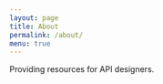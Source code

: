 ```yaml
---
layout: page
title: About
permalink: /about/
menu: true
---
```


Providing resources for API designers.